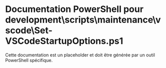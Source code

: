 # Documentation PowerShell pour development\scripts\maintenance\vscode\Set-VSCodeStartupOptions.ps1

Cette documentation est un placeholder et doit être générée par un outil PowerShell spécifique.
